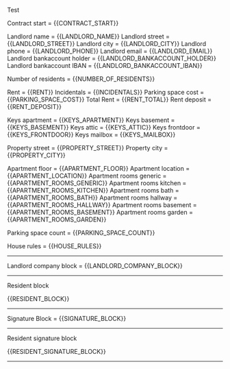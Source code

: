 Test

Contract start = {{CONTRACT_START}}

Landlord name = {{LANDLORD_NAME}}
Landlord street = {{LANDLORD_STREET}}
Landlord city = {{LANDLORD_CITY}}
Landlord phone = {{LANDLORD_PHONE}}
Landlord email = {{LANDLORD_EMAIL}}
Landlord bankaccount holder = {{LANDLORD_BANKACCOUNT_HOLDER}}
Landlord bankaccount IBAN = {{LANDLORD_BANKACCOUNT_IBAN}}

Number of residents = {{NUMBER_OF_RESIDENTS}}

Rent = {{RENT}}
Incidentals = {{INCIDENTALS}}
Parking space cost = {{PARKING_SPACE_COST}}
Total Rent = {{RENT_TOTAL}}
Rent deposit = {{RENT_DEPOSIT}}

Keys apartment = {{KEYS_APARTMENT}}
Keys basement = {{KEYS_BASEMENT}}
Keys attic = {{KEYS_ATTIC}}
Keys frontdoor = {{KEYS_FRONTDOOR}}
Keys mailbox = {{KEYS_MAILBOX}}

Property street = {{PROPERTY_STREET}}
Property city = {{PROPERTY_CITY}}

Apartment floor = {{APARTMENT_FLOOR}}
Apartment location = {{APARTMENT_LOCATION}}
Apartment rooms generic = {{APARTMENT_ROOMS_GENERIC}}
Apartment rooms kitchen = {{APARTMENT_ROOMS_KITCHEN}}
Apartment rooms bath = {{APARTMENT_ROOMS_BATH}}
Apartment rooms hallway = {{APARTMENT_ROOMS_HALLWAY}}
Apartment rooms basement = {{APARTMENT_ROOMS_BASEMENT}}
Apartment rooms garden = {{APARTMENT_ROOMS_GARDEN}}

Parking space count = {{PARKING_SPACE_COUNT}}

House rules = {{HOUSE_RULES}}

---

Landlord company block = {{LANDLORD_COMPANY_BLOCK}}

---

Resident block

{{RESIDENT_BLOCK}}

---

Signature Block = {{SIGNATURE_BLOCK}}

---

Resident signature block

{{RESIDENT_SIGNATURE_BLOCK}}

---